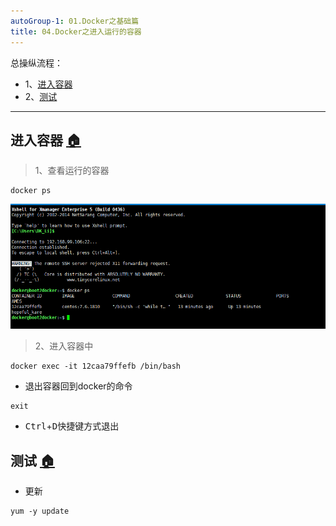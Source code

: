 ```yaml
---
autoGroup-1: 01.Docker之基础篇
title: 04.Docker之进入运行的容器
---
```


总操纵流程：
- 1、[进入容器](#docker-01)
- 2、[测试](#docker-02)

***

## 进入容器 <a name="docker-01" href="#" >:house:</a>

> 1、查看运行的容器

```
docker ps
```

![](./image/4-1.png)

> 2、进入容器中

```
docker exec -it 12caa79ffefb /bin/bash  
```

- 退出容器回到docker的命令

```
exit
```

- <kbd>Ctrl</kbd>+<kbd>D</kbd>快捷键方式退出

## 测试 <a name="docker-02" href="#" >:house:</a>

- 更新

```
yum -y update
```
